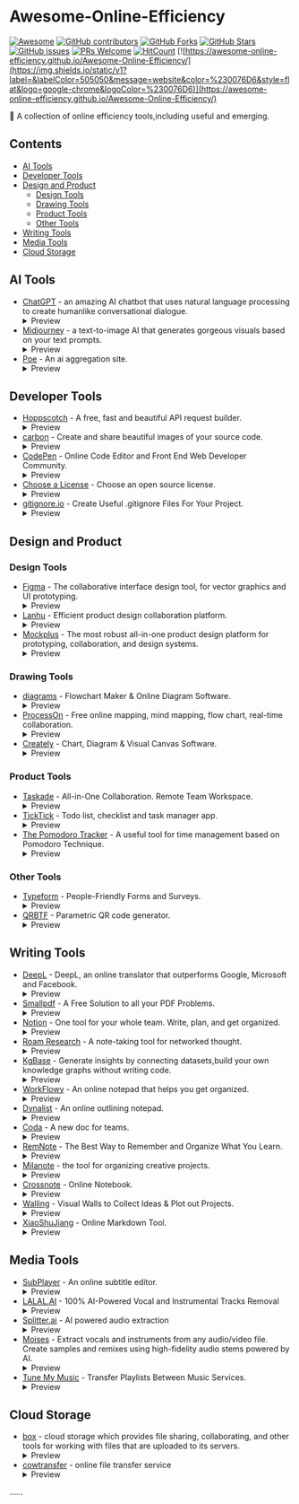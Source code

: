 # Awesome-Online-Efficiency
[![Awesome](https://awesome.re/badge.svg)](https://awesome.re) [![GitHub contributors](https://img.shields.io/github/contributors/Awesome-Online-Efficiency/Awesome-Online-Efficiency)](https://github.com/Awesome-Online-Efficiency/Awesome-Online-Efficiency/graphs/contributors) [![GitHub Forks](https://img.shields.io/github/forks/Awesome-Online-Efficiency/Awesome-Online-Efficiency)](https://github.com/Awesome-Online-Efficiency/Awesome-Online-Efficiency/network/members) [![GitHub Stars](https://img.shields.io/github/stars/Awesome-Online-Efficiency/Awesome-Online-Efficiency)](https://github.com/Awesome-Online-Efficiency/Awesome-Online-Efficiency/stargazers) [![GitHub issues](https://img.shields.io/github/issues/Awesome-Online-Efficiency/Awesome-Online-Efficiency)](https://github.com/Awesome-Online-Efficiency/Awesome-Online-Efficiency/issues) [![PRs Welcome](https://img.shields.io/badge/PRs-welcome-green)](https://github.com/Awesome-Online-Efficiency/Awesome-Online-Efficiency/pulls) [![HitCount](https://views.whatilearened.today/views/github/Awesome-Online-Efficiency/Awesome-Online-Efficiency.svg)](https://github.com/Awesome-Online-Efficiency) [![https://awesome-online-efficiency.github.io/Awesome-Online-Efficiency/](https://img.shields.io/static/v1?label=&labelColor=505050&message=website&color=%230076D6&style=flat&logo=google-chrome&logoColor=%230076D6)](https://awesome-online-efficiency.github.io/Awesome-Online-Efficiency/)

🧰 A collection of online efficiency tools,including useful and emerging.

## Contents

- [AI Tools](#ai-tools)
- [Developer Tools](#developer-tools)
- [Design and Product](#design-and-product)
    - [Design Tools](#design-tools)
    - [Drawing Tools](#drawing-tools)
    - [Product Tools](#product-tools)
    - [Other Tools](#other-tools)
- [Writing Tools](#writing-tools)
- [Media Tools](#media-tools)
- [Cloud Storage](#cloud-storage)

## AI Tools

* [ChatGPT](https://chat.openai.com/) - an amazing AI chatbot that uses natural language processing to create humanlike conversational dialogue.
    <details>
        <summary>Preview</summary>
        <img src="Previews/ChatGPT.png">
    </details>
* [Midjourney](https://www.midjourney.com/home/) - a text-to-image AI that generates gorgeous visuals based on your text prompts.
    <details>
        <summary>Preview</summary>
        <img src="Previews/midjourney.png">
    </details>
* [Poe](https://poe.com/) - An ai aggregation site.
    <details>
        <summary>Preview</summary>
        <img src="Previews/midjourney.png">
    </details>
    
    
## Developer Tools

* [Hoppscotch](https://hoppscotch.io/) - A free, fast and beautiful API request builder.
    <details>
        <summary>Preview</summary>
        <img src="Previews/hoppscotch.png">
    </details>
* [carbon](https://carbon.now.sh/) - Create and share beautiful images of your source code.
    <details>
        <summary>Preview</summary>
        <img src="Previews/carbon.png">
    </details>
* [CodePen](https://codepen.io/) - Online Code Editor and Front End Web Developer Community.
    <details>
        <summary>Preview</summary>
        <img src="Previews/codepen.png">
    </details>
* [Choose a License](https://choosealicense.com/) - Choose an open source license.
    <details>
        <summary>Preview</summary>
        <img src="Previews/choosealicense.png">
    </details>
* [gitignore.io](https://www.toptal.com/developers/gitignore/) - Create Useful .gitignore Files For Your Project.
    <details>
        <summary>Preview</summary>
        <img src="Previews/gitignore.png">
    </details>

## Design and Product

### Design Tools

* [Figma](https://www.figma.com/) - The collaborative interface design tool, for vector graphics and UI prototyping.
    <details>
        <summary>Preview</summary>
        <img src="Previews/figma.png">
    </details>
* [Lanhu](https://lanhuapp.com/) - Efficient product design collaboration platform.
    <details>
        <summary>Preview</summary>
        <img src="Previews/lanhu.png">
    </details>
* [Mockplus](https://www.mockplus.com/) - The most robust all-in-one product design platform for prototyping, collaboration, and design systems.
    <details>
        <summary>Preview</summary>
        <img src="Previews/mockplus.png">
    </details>

### Drawing Tools

* [diagrams](https://app.diagrams.net/) - Flowchart Maker & Online Diagram Software.
    <details>
        <summary>Preview</summary>
        <img src="Previews/diagrams.png">
    </details>
* [ProcessOn](https://www.processon.com/) - Free online mapping, mind mapping, flow chart, real-time collaboration.
    <details>
        <summary>Preview</summary>
        <img src="Previews/processon.png">
    </details>
* [Creately](https://creately.com/) - Chart, Diagram & Visual Canvas Software.
    <details>
        <summary>Preview</summary>
        <img src="Previews/creately.png">
    </details>
    
### Product Tools

* [Taskade](https://www.taskade.com/) - All-in-One Collaboration. Remote Team Workspace.
        <details>
        <summary>Preview</summary>
        <img src="Previews/taskade.png">
    </details>
* [TickTick](https://ticktick.com/) - Todo list, checklist and task manager app.
    <details>
        <summary>Preview</summary>
        <img src="Previews/ticktick.png">
    </details>
* [The Pomodoro Tracker](https://pomodoro-tracker.com/) - A useful tool for time management based on Pomodoro Technique.
    <details>
        <summary>Preview</summary>
        <img src="Previews/pomodoro-tracker.png">
    </details>
    
    
### Other Tools
* [Typeform](https://www.typeform.com/) - People-Friendly Forms and Surveys.
    <details>
        <summary>Preview</summary>
        <img src="Previews/typeform.png">
    </details>
* [QRBTF](https://qrbtf.com/) - Parametric QR code generator.
    <details>
        <summary>Preview</summary>
        <img src="Previews/qrbtf.png">
    </details>
    


## Writing Tools

* [DeepL](https://www.deepl.com/translator/) - DeepL, an online translator that outperforms Google, Microsoft and Facebook.
    <details>
        <summary>Preview</summary>
        <img src="Previews/deepl.png">
    </details>
* [Smallpdf](https://smallpdf.com/cn) - A Free Solution to all your PDF Problems.
    <details>
        <summary>Preview</summary>
        <img src="Previews/smallpdf.png">
    </details>
* [Notion](https://www.notion.so/) - One tool for your whole team. Write, plan, and get organized.
    <details>
        <summary>Preview</summary>
        <img src="Previews/notion.png">
    </details>
* [Roam Research](https://roamresearch.com/) - A note-taking tool
for networked thought.
    <details>
        <summary>Preview</summary>
        <img src="Previews/roamresearch.png">
    </details>
* [KgBase](https://www.kgbase.com/) - Generate insights by connecting datasets,build your own knowledge graphs without writing code.
    <details>
        <summary>Preview</summary>
        <img src="Previews/kgbase.png">
    </details>
* [WorkFlowy](https://workflowy.com/hello/) - An online notepad that helps you get organized.
    <details>
        <summary>Preview</summary>
        <img src="Previews/workflowy.png">
    </details>
* [Dynalist](https://dynalist.io/) - An online outlining notepad.
    <details>
        <summary>Preview</summary>
        <img src="Previews/dynalist.png">
    </details>
* [Coda](https://coda.io/welcome) - A new doc for teams.
    <details>
        <summary>Preview</summary>
        <img src="Previews/coda.png">
    </details>
* [RemNote](https://www.remnote.io/) - The Best Way to Remember and Organize What You Learn.
    <details>
        <summary>Preview</summary>
        <img src="Previews/remnote.png">
    </details>
* [Milanote](https://milanote.com/) - the tool for organizing creative projects.
    <details>
        <summary>Preview</summary>
        <img src="Previews/milanote.png">
    </details>
* [Crossnote](https://crossnote.app/) - Online Notebook.
    <details>
        <summary>Preview</summary>
        <img src="Previews/crossnote.png">
    </details>
* [Walling](https://walling.app/) - Visual Walls to Collect Ideas & Plot out Projects.
    <details>
        <summary>Preview</summary>
        <img src="Previews/walling.png">
    </details>
* [XiaoShuJiang](https://markdown.xiaoshujiang.com/) - Online Markdown Tool.
    <details>
        <summary>Preview</summary>
        <img src="Previews/xiaoshujiang.png">
    </details>
    
## Media Tools

* [SubPlayer](https://subplayer.js.org/) - An online subtitle editor.
    <details>
        <summary>Preview</summary>
        <img src="Previews/subplayer.png">
    </details>
* [LALAL.AI](https://www.lalal.ai/) - 100% AI-Powered Vocal and Instrumental Tracks Removal
    <details>
        <summary>Preview</summary>
        <img src="Previews/lalalai.png">
    </details>
* [Splitter.ai](https://www.splitter.ai/) - AI powered audio extraction
    <details>
        <summary>Preview</summary>
        <img src="Previews/splitterai.png">
    </details>
* [Moises](https://moises.ai/zh-cn/) - Extract vocals and instruments from any audio/video file. Create samples and remixes using high-fidelity audio stems powered by AI.
    <details>
        <summary>Preview</summary>
        <img src="Previews/moisesai.png">
    </details>
* [Tune My Music](https://www.tunemymusic.com/) - Transfer Playlists Between Music Services.
    <details>
        <summary>Preview</summary>
        <img src="Previews/tunemymusic.png">
    </details>
    
## Cloud Storage

* [box](https://www.box.com/home/) -  cloud storage which provides file sharing, collaborating, and other tools for working with files that are uploaded to its servers.
    <details>
        <summary>Preview</summary>
        <img src="Previews/box.png">
    </details>
* [cowtransfer](https://cowtransfer.com/) - online file transfer service
    <details>
        <summary>Preview</summary>
        <img src="Previews/cowtransfer.png">
    </details>
    
    
......